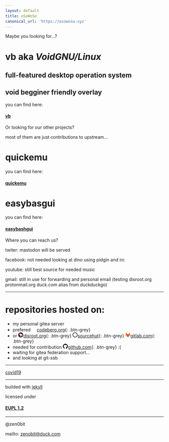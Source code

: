 ```yaml
---
layout: default
title: oSoWoSo
canonical_url: 'https://osowoso.xyz'
---
```


Maybe you looking for...?

# **vb** aka ***VoidGNU/Linux***

## full-featured desktop operation system

## void begginer friendly overlay

you can find here:

#### [vb](https://vb.osowoso.xyz)

Or looking for our other projects?

most of them are just contributions to upstream...

# quickemu

you can find here:

#### [quickemu](https://quickemu.osowoso.xyz)

# easybasgui

you can find here:

#### [easybashgui](https://easybashgui.osowoso.xyz)

Where you can reach us?

twiter: mastodon will be served

facebook: not needed looking at dino using pidgin and irc

youtube: still best source for needed music

gmail: still in use for forwarding and personal email (testing disroot.org protonmail.org duck.com alias from duckduckgo)

_____________________________

# repositories hosted on:
- my personal gitea server
- prefered
 ![codeberg](./assets/img/codeberg.png)[codeberg.org](https://codeberg.org/oSoWoSo){: .btn-grey}
- or
 ![disroot](./assets/img/disroot.png)[disroot.org](https://git.disroot.org/oSoWoSo){: .btn-grey}
 ![sourcehut](./assets/img/sourcehut.png)[sourcehut](https://hg.sr.ht/~osowoso){: .btn-grey}
 ![gitlab](./assets/img/gitlab.png)[gitlab.com](https://gitlab.com/osowoso){: .btn-grey}
- needed for contribution
 ![github](./assets/img/github.png)[github.com](https://github.com/oSoWoSo){: .btn-grey} :(
- waiting for gitea federation support...
- and looking at git-ssb

_____________________________

[covid19](./covid.md)

_____________________________

builded with [jekyll](https://jekyllrb.com/)

licensed under

#### [EUPL 1.2](https://joinup.ec.europa.eu/collection/eupl/eupl-text-eupl-12)

_____________________________

@zen0bit

mailto: <zenobit@duck.com>
